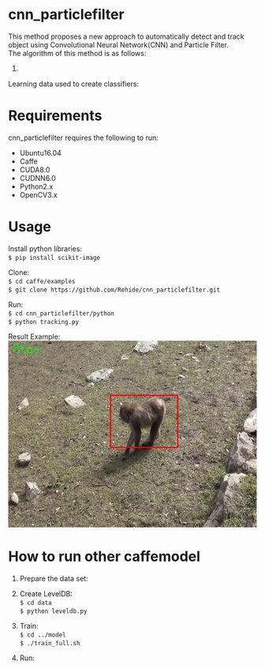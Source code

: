 # cnn_particlefilter  
This method proposes a new approach to automatically detect and track object using Convolutional Neural Network(CNN) and Particle Filter.  
The algorithm of this method is as follows:  

1. 



Learning data used to create classifiers:  


# Requirements  
cnn_particlefilter requires the following to run:  

- Ubuntu16.04  
- Caffe  
- CUDA8.0  
- CUDNN6.0  
- Python2.x  
- OpenCV3.x  
# Usage  
Install python libraries:  
`$ pip install scikit-image`  

Clone:  
`$ cd caffe/examples`  
`$ git clone https://github.com/Rehide/cnn_particlefilter.git`  

Run:  
`$ cd cnn_particlefilter/python`  
`$ python tracking.py`  

Result Example:  
![Alt text](/python/frame.jpg)

# How to run other caffemodel  
1. Prepare the data set:  


2. Create LevelDB:  
`$ cd data`  
`$ python leveldb.py`

3. Train:  
`$ cd ../model`  
`$ ./train_full.sh`  

4. Run:  

